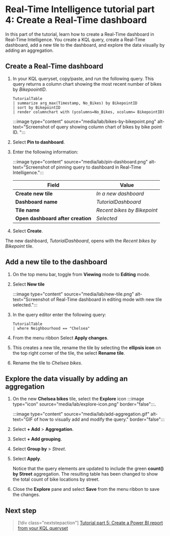 # Real-Time Intelligence tutorial part 4: Create a Real-Time dashboard

In this part of the tutorial, learn how to create a Real-Time dashboard in Real-Time Intelligence. You create a KQL query, create a Real-Time dashboard, add a new tile to the dashboard, and explore the data visually by adding an aggregation.

## Create a Real-Time dashboard

1. In your KQL queryset, copy/paste, and run the following query. This query returns a column chart showing the most recent number of bikes by *BikepoointID*.

    ```kusto
    TutorialTable
    | summarize arg_max(Timestamp, No_Bikes) by BikepointID
    | sort by BikepointID
    | render columnchart with (ycolumns=No_Bikes, xcolumn= BikepointID)
    ```

    :::image type="content" source="media/lab/bikes-by-bikepoint.png" alt-text="Screenshot of query showing column chart of bikes by bike point ID. ":::

2. Select **Pin to dashboard**. 
3. Enter the following information:

    :::image type="content" source="media/lab/pin-dashboard.png" alt-text="Screenshot of pinning query to dashboard in Real-Time Intelligence.":::

    | Field | Value |
    | --- | --- |
    | **Create new tile** | *In a new dashboard* |
    | **Dashboard name** | *TutorialDashboard* |
    | **Tile name** | *Recent bikes by Bikepoint* |
    | **Open dashboard after creation** | *Selected* |

4. Select **Create**.

The new dashboard, *TutorialDashboard*, opens with the *Recent bikes by Bikepoint* tile.

## Add a new tile to the dashboard

1. On the top menu bar, toggle from **Viewing** mode to **Editing** mode.
2. Select **New tile**

    :::image type="content" source="media/lab/new-tile.png" alt-text="Screenshot of Real-Time dashboard in editing mode with new tile selected.":::

3. In the query editor enter the following query:

    ```kusto
    TutorialTable
    | where Neighbourhood == "Chelsea"
    ```

4. From the menu ribbon Select **Apply changes**.
5. This creates a new tile, rename the tile by selecting the **ellipsis icon** on the top right corner of the tile, the select **Rename tile**.
6. Rename the tile to *Chelsea bikes*. 


## Explore the data visually by adding an aggregation

1. On the new **Chelsea bikes** tile, select the **Explore** icon :::image type="icon" source="media/lab/explore-icon.png" border="false":::.

    :::image type="content" source="media/lab/add-aggregation.gif" alt-text="GIF of how to visually add and modify the query." border="false":::

2. Select **+ Add** > **Aggregation**.
3. Select **+ Add grouping**.
4. Select **Group by** > *Street*.
5. Select **Apply**.

    Notice that the query elements are updated to include the green **count() by Street** aggregation. The resulting table has been changed to show the total count of bike locations by street.
6. Close the **Explore** pane and select **Save** from the menu ribbon to save the changes. 

## Next step

> [!div class="nextstepaction"]
> [Tutorial part 5: Create a Power BI report from your KQL queryset](tutorial-5-power-bi-report.md)